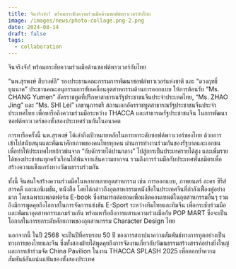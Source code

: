```yaml
---
title: จีนจริงจัง! พร้อมกระชับความร่วมมือด้านซอฟต์พาวเวอร์กับไทย
image: /images/news/photo-collage.png-2.png
date: 2024-08-14
draft: false
tags:
  - collaboration
---
```

จีนจริงจัง! พร้อมกระชับความร่วมมือด้านซอฟต์พาวเวอร์กับไทย



“นพ.สุรพงษ์ สืบวงศ์ลี” รองประธานคณะกรรมการพัฒนาซอฟต์พาวเวอร์แห่งชาติ และ “ดวงฤทธิ์ บุนนาค” ประธานคณะอนุกรรมการขับเคลื่อนอุตสาหกรรมด้านการออกแบบ ให้การต้อนรับ “Ms. CHANG Yumen” อัครราชทูตที่ปรึกษาสาธารณรัฐประชาชนจีนประจำประเทศไทย, “Ms. ZHAO Jing” และ “Ms. SHI Lei” เลขานุการตรี สถานเอกอัครราชทูตสาธารณรัฐประชาชนจีนประจำประเทศไทย เพื่อหารือถึงความร่วมมือระหว่าง THACCA และสาธารณรัฐประชาชนจีน ในการพัฒนาซอฟต์พาวเวอร์ของทั้งสองประเทศร่วมกันในอนาคต



การหารือครั้งนี้ นพ.สุรพงษ์ ได้เล่าถึงเป้าหมายหลักในการยกระดับซอฟต์พาวเวอร์ของไทย ด้วยการเข้าไปสนับสนุนและพัฒนาศักยภาพของคนไทยทุกคน ผ่านการทำงานร่วมกันของรัฐบาลและเอกชน เพื่อทำให้ประเทศไทยก้าวพ้นจาก “กับดักรายได้ปานกลาง” ไปสู่การเป็นประเทศรายได้สูง และเพิ่มรายได้ของประชาชนทุกครัวเรือนให้พ้นจากเส้นความยากจน รวมถึงการร่วมมือกับประเทศพันธมิตรเพื่อสร้างความแข็งแกร่งทางวัฒนธรรมร่วมกัน



ทั้งนี้ จีนสนใจสร้างความร่วมมือในหลากหลายอุตสาหกรรม เช่น การออกแบบ, ภาพยนตร์ ละคร ซีรีส์ สารคดี และแอนิเมชัน, หนังสือ โดยได้กล่าวถึงอุตสาหกรรมหนังสือในประเทศจีนที่กำลังเฟื่องฟูอย่างมาก โดยเฉพาะแพลตฟอร์ม E-book ซึ่งสามารถต่อยอดเพื่อผลิตคอนเทนต์ในอุตสาหกรรมอื่นๆ รวมถึงมีการพูดคุยถึงโอกาสในการจัดการแข่งขัน E-Sport ระหว่างทีมไทยและทีมจีน เพื่อกระชับร่วมมือและพัฒนาอุตสาหกรรมเกมร่วมกัน พร้อมหารือถึงการผสานความร่วมมือกับ POP MART ซึ่งจะเป็นโอกาสในการยกระดับศักยภาพของอุตสาหกรรม Character Design ไทย



นอกจากนี้ ในปี 2568 จะเป็นปีที่ครบรอบ 50 ปี ของการสถาปนาความสัมพันธ์ทางการทูตอย่างเป็นทางการของไทยและจีน ซึ่งทั้งสองฝ่ายได้พูดคุยถึงการจัดงานเกี่ยวกับวัฒนธรรมสร้างสรรค์อย่างยิ่งใหญ่ และการเข้าร่วมจัด China Pavilion ในงาน THACCA SPLASH 2025 เพื่อตอกย้ำความสัมพันธ์อันแน่นแฟ้นของทั้งสองประเทศ
